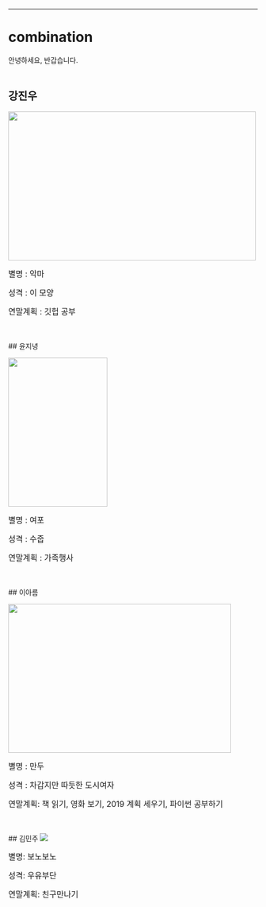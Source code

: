 ---
# combination
안녕하세요, 반갑습니다.
<br></br>
## 강진우
<img src="https://vignette.wikia.nocookie.net/supernatural/images/a/a2/Lucifer_in_Nick.jpeg/revision/latest?cb=20160402004724" width="500" height="300" >
<p><font size="3pt"> 별명 : 악마 </font></p>
<p><font size="3pt">성격 : 이 모양 </font></p>
<p><font size="3pt">연말계획 : 깃헙 공부 </font></p>
<br></br>
## 윤지녕
<p><img src="https://t1.daumcdn.net/cfile/tistory/196669494FB46B080D" width="200" height="300" ></p>
<p><font size="3pt"> 별명 : 여포</font></p>
<p><font size="3pt">성격 : 수줍 </font></p>
<p><font size="3pt">연말계획 : 가족행사 </font></p>
<br></br>
## 이아름
<p><img src="http://bookmetro.kr/wp-content/uploads/2017/05/DSC09610.jpg" width="450" height="300" ></p>
<p><font size="3pt">별명 : 만두</font></p>
<p><font size="3pt">성격 : 차갑지만 따듯한 도시여자</font></p>
<p><font size="3pt">연말계획: 책 읽기, 영화 보기, 2019 계획 세우기, 파이썬 공부하기</font></p>
<br></br>
## 김민주
<img src="http://mblogthumb3.phinf.naver.net/20160620_162/qkdwldus2_1466430489841Ydq9F_PNG/dd.png?type=w2">
<p><font size="3pt">별명: 보노보노</font></p>
<p><font size="3pt">성격: 우유부단</font></p>
<p><font size="3pt">연말계획: 친구만나기</font></p>
